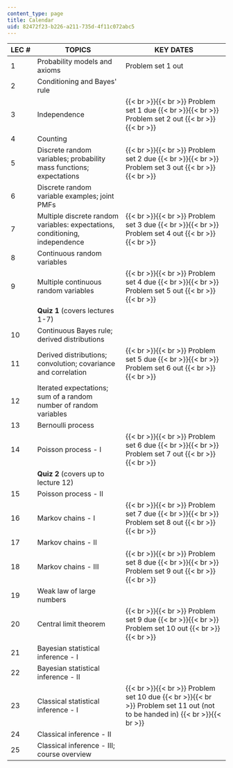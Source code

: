 ```yaml
---
content_type: page
title: Calendar
uid: 82472f23-b226-a211-735d-4f11c072abc5
---
```


| LEC # | TOPICS | KEY DATES |
| --- | --- | --- |
| 1 | Probability models and axioms | Problem set 1 out |
| 2 | Conditioning and Bayes' rule | &nbsp; |
| 3 | Independence |  {{< br >}}{{< br >}} Problem set 1 due {{< br >}}{{< br >}} Problem set 2 out {{< br >}}{{< br >}}  |
| 4 | Counting | &nbsp; |
| 5 | Discrete random variables; probability mass functions; expectations |  {{< br >}}{{< br >}} Problem set 2 due {{< br >}}{{< br >}} Problem set 3 out {{< br >}}{{< br >}}  |
| 6 | Discrete random variable examples; joint PMFs | &nbsp; |
| 7 | Multiple discrete random variables: expectations, conditioning, independence |  {{< br >}}{{< br >}} Problem set 3 due {{< br >}}{{< br >}} Problem set 4 out {{< br >}}{{< br >}}  |
| 8 | Continuous random variables | &nbsp; |
| 9 | Multiple continuous random variables |  {{< br >}}{{< br >}} Problem set 4 due {{< br >}}{{< br >}} Problem set 5 out {{< br >}}{{< br >}}  |
| &nbsp; | **Quiz 1** (covers lectures 1-7) | &nbsp; |
| 10 | Continuous Bayes rule; derived distributions | &nbsp; |
| 11 | Derived distributions; convolution; covariance and correlation |  {{< br >}}{{< br >}} Problem set 5 due {{< br >}}{{< br >}} Problem set 6 out {{< br >}}{{< br >}}  |
| 12 | Iterated expectations; sum of a random number of random variables | &nbsp; |
| 13 | Bernoulli process | &nbsp; |
| 14 | Poisson process - I |  {{< br >}}{{< br >}} Problem set 6 due {{< br >}}{{< br >}} Problem set 7 out {{< br >}}{{< br >}}  |
| &nbsp; | **Quiz 2** (covers up to lecture 12) | &nbsp; |
| 15 | Poisson process - II | &nbsp; |
| 16 | Markov chains - I |  {{< br >}}{{< br >}} Problem set 7 due {{< br >}}{{< br >}} Problem set 8 out {{< br >}}{{< br >}}  |
| 17 | Markov chains - II | &nbsp; |
| 18 | Markov chains - III |  {{< br >}}{{< br >}} Problem set 8 due {{< br >}}{{< br >}} Problem set 9 out {{< br >}}{{< br >}}  |
| 19 | Weak law of large numbers | &nbsp; |
| 20 | Central limit theorem |  {{< br >}}{{< br >}} Problem set 9 due {{< br >}}{{< br >}} Problem set 10 out {{< br >}}{{< br >}}  |
| 21 | Bayesian statistical inference - I | &nbsp; |
| 22 | Bayesian statistical inference - II | &nbsp; |
| 23 | Classical statistical inference - I |  {{< br >}}{{< br >}} Problem set 10 due {{< br >}}{{< br >}} Problem set 11 out (not to be handed in) {{< br >}}{{< br >}}  |
| 24 | Classical inference - II | &nbsp; |
| 25 | Classical inference - III; course overview |